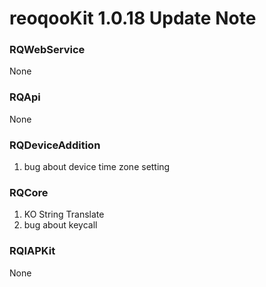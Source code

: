 # reoqooKit 1.0.18 Update Note

### RQWebService
None

### RQApi
None

### RQDeviceAddition
1. bug about device time zone setting

### RQCore
1. KO String Translate
2. bug about keycall

### RQIAPKit
None

